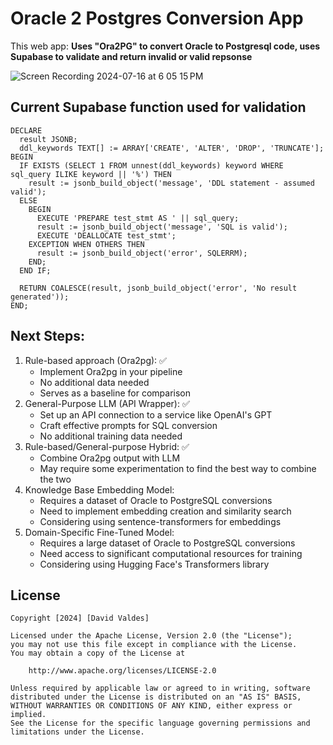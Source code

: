 # Oracle 2 Postgres Conversion App

This web app: **Uses "Ora2PG" to convert Oracle to Postgresql code, uses Supabase to validate and return invalid or valid repsonse**


![Screen Recording 2024-07-16 at 6 05 15 PM](https://github.com/user-attachments/assets/59ac8497-78ba-44c3-a02c-f5d43a42df81)



## Current Supabase function used for validation

```
DECLARE
  result JSONB;
  ddl_keywords TEXT[] := ARRAY['CREATE', 'ALTER', 'DROP', 'TRUNCATE'];
BEGIN
  IF EXISTS (SELECT 1 FROM unnest(ddl_keywords) keyword WHERE sql_query ILIKE keyword || '%') THEN
    result := jsonb_build_object('message', 'DDL statement - assumed valid');
  ELSE
    BEGIN
      EXECUTE 'PREPARE test_stmt AS ' || sql_query;
      result := jsonb_build_object('message', 'SQL is valid');
      EXECUTE 'DEALLOCATE test_stmt';
    EXCEPTION WHEN OTHERS THEN
      result := jsonb_build_object('error', SQLERRM);
    END;
  END IF;

  RETURN COALESCE(result, jsonb_build_object('error', 'No result generated'));
END;

```

## Next Steps:

1. Rule-based approach (Ora2pg): ✅
    * Implement Ora2pg in your pipeline
    * No additional data needed
    * Serves as a baseline for comparison
2. General-Purpose LLM (API Wrapper): ✅
    * Set up an API connection to a service like OpenAI's GPT
    * Craft effective prompts for SQL conversion
    * No additional training data needed
3. Rule-based/General-purpose Hybrid: ✅
    * Combine Ora2pg output with LLM 
    * May require some experimentation to find the best way to combine the two
4. Knowledge Base Embedding Model:
    * Requires a dataset of Oracle to PostgreSQL conversions
    * Need to implement embedding creation and similarity search
    * Considering using sentence-transformers for embeddings
5. Domain-Specific Fine-Tuned Model:
    * Requires a large dataset of Oracle to PostgreSQL conversions
    * Need access to significant computational resources for training
    * Considering using Hugging Face's Transformers library 

## License

    Copyright [2024] [David Valdes]

    Licensed under the Apache License, Version 2.0 (the "License");
    you may not use this file except in compliance with the License.
    You may obtain a copy of the License at

        http://www.apache.org/licenses/LICENSE-2.0

    Unless required by applicable law or agreed to in writing, software
    distributed under the License is distributed on an "AS IS" BASIS,
    WITHOUT WARRANTIES OR CONDITIONS OF ANY KIND, either express or implied.
    See the License for the specific language governing permissions and
    limitations under the License.
